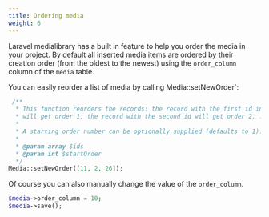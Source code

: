 ```yaml
---
title: Ordering media
weight: 6
---
```


Laravel medialibrary has a built in feature to help you order the media in your project. By default all inserted media items are ordered by their creation order (from the oldest to the newest) using the `order_column` column of the `media` table.

You can easily reorder a list of media by calling  ̀Media::setNewOrder`:

```php
 /**
  * This function reorders the records: the record with the first id in the array
  * will get order 1, the record with the second id will get order 2, ...
  *
  * A starting order number can be optionally supplied (defaults to 1).
  *
  * @param array $ids
  * @param int $startOrder
  */
Media::setNewOrder([11, 2, 26]);
```

Of course you can also manually change the value of the `order_column`.

```php
$media->order_column = 10;
$media->save();
```
